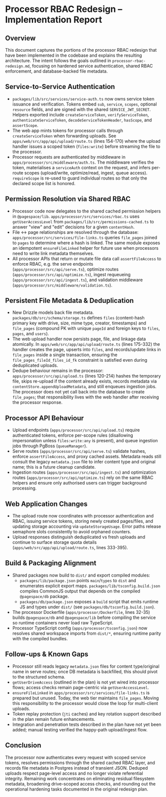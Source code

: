 # Processor RBAC Redesign – Implementation Report

## Overview
This document captures the portions of the processor RBAC redesign that have been implemented in the codebase and explains the resulting architecture. The intent follows the goals outlined in `processor-rbac-redesign.md`, focusing on hardened service authentication, shared RBAC enforcement, and database-backed file metadata.

## Service-to-Service Authentication
- `packages/lib/src/services/service-auth.ts` now owns service token issuance and verification. Tokens embed `sub`, `service`, `scopes`, optional `resource` fields, and are signed with the shared `SERVICE_JWT_SECRET`. Helpers exported include `createServiceToken`, `verifyServiceToken`, `authenticateServiceToken`, `decodeServiceTokenHeader`, `hasScope`, and `assertScope`.
- The web app mints tokens for processor calls through `createServiceToken` when forwarding uploads. See `apps/web/src/app/api/upload/route.ts` (lines 154-170) where the upload handler issues a scoped token (`files:write`) before streaming the file to the processor.
- Processor requests are authenticated by middleware in `apps/processor/src/middleware/auth.ts`. The middleware verifies the token, materialises a `serviceAuth` context on the request, and infers per-route scopes (upload/write, optimize/read, ingest, queue access). `requireScope` is re-used to guard individual routes so that only the declared scope list is honored.

## Permission Resolution via Shared RBAC
- Processor code now delegates to the shared cached permission helpers in `@pagespace/lib`. `apps/processor/src/services/rbac.ts` uses `getUserAccessLevel` from `packages/lib/src/permissions-cached.ts` to answer "view" and "edit" decisions for a given `contentHash`.
- File ↔ page relationships are resolved through the database: `apps/processor/src/services/file-links.ts` queries `file_pages` joined to `pages` to determine where a hash is linked. The same module exposes an idempotent `ensureFileLinked` helper for future use when processors need to write link metadata themselves.
- All processor APIs that return or mutate file data call `assertFileAccess` to enforce RBAC, e.g. the serve endpoints (`apps/processor/src/api/serve.ts`), optimize routes (`apps/processor/src/api/optimize.ts`), ingest requeueing (`apps/processor/src/api/ingest.ts`), and validation middleware (`apps/processor/src/middleware/validation.ts`).

## Persistent File Metadata & Deduplication
- New Drizzle models back file metadata. `packages/db/src/schema/storage.ts` defines `files` (content-hash primary key with drive, size, mime type, creator, timestamps) and `file_pages` (compound PK with unique `pageId` and foreign keys to `files`, `pages`, and `users`).
- The web upload handler now persists page, file, and linkage data atomically. In `apps/web/src/app/api/upload/route.ts` (lines 175-332) the handler creates the page, upserts into `files`, and records/update links in `file_pages` inside a single transaction, ensuring the `file_pages_fileId_files_id_fk` constraint is satisfied even during deduplicated uploads.
- Dedupe behaviour remains in the processor: `apps/processor/src/api/upload.ts` (lines 120-214) hashes the temporary file, skips re-upload if the content already exists, records metadata via `contentStore.appendUploadMetadata`, and still enqueues ingestion jobs. The processor does not yet call back into the database to create `file_pages`; that responsibility lives with the web handler after receiving the processor response.

## Processor API Behaviour
- Upload endpoints (`apps/processor/src/api/upload.ts`) require authenticated tokens, enforce per-scope rules (disallowing impersonation unless `files:write:any` is present), and queue ingestion jobs through PgBoss (`queueManager`).
- Serve routes (`apps/processor/src/api/serve.ts`) validate hashes, enforce `assertFileAccess`, and proxy cached assets. Metadata reads still consult the legacy `metadata.json` file to infer content type and original name; this is a future cleanup candidate.
- Ingestion routes (`apps/processor/src/api/ingest.ts`) and optimization routes (`apps/processor/src/api/optimize.ts`) rely on the same RBAC helpers and ensure only authorised users can trigger background processing.

## Web Application Changes
- The upload route now coordinates with processor authentication and RBAC, issuing service tokens, storing newly created pages/files, and updating storage accounting via `updateStorageUsage`. Error paths release semaphore slots consistently to avoid orphaned counters.
- Upload responses distinguish deduplicated vs fresh uploads and continue to surface storage quota details (`apps/web/src/app/api/upload/route.ts`, lines 333-395).

## Build & Packaging Alignment
- Shared packages now build to `dist/` and export compiled modules:
  - `packages/lib/package.json` points `main`/`types` to `dist` and enumerates explicit export maps. `packages/lib/tsconfig.build.json` compiles CommonJS output that depends on the compiled `@pagespace/db` package.
  - `packages/db/package.json` exposes a `build` script that emits runtime JS and types under `dist/` (see `packages/db/tsconfig.build.json`).
- The processor Dockerfile (`apps/processor/Dockerfile`, lines 32-35) builds `@pagespace/db` and `@pagespace/lib` before compiling the service so runtime containers never load raw TypeScript.
- Processor TypeScript config (`apps/processor/tsconfig.json`) now resolves shared workspace imports from `dist/*`, ensuring runtime parity with the compiled bundles.

## Follow-ups & Known Gaps
- Processor still reads legacy `metadata.json` files for content type/original name in serve routes; once DB metadata is backfilled, this should pivot to the structured schema.
- `getUserDriveAccess` (outlined in the plan) is not yet wired into processor flows; access checks remain page-centric via `getUserAccessLevel`.
- `ensureFileLinked` in `apps/processor/src/services/file-links.ts` is prepared but unused. Today, the web tier maintains `file_pages`. Moving this responsibility to the processor would close the loop for multi-client uploads.
- Token replay protection (`jti` caches) and key rotation support described in the plan remain future enhancements.
- Integration and penetration tests described in the plan have not yet been added; manual testing verified the happy-path upload/ingest flow.

## Conclusion
The processor now authenticates every request with scoped service tokens, resolves permissions through the shared cached RBAC layer, and records file metadata in Postgres instead of transient JSON. Deduped uploads respect page-level access and no longer violate referential integrity. Remaining work concentrates on eliminating residual filesystem metadata, broadening drive-scoped access checks, and rounding out the operational hardening tasks documented in the original redesign plan.
